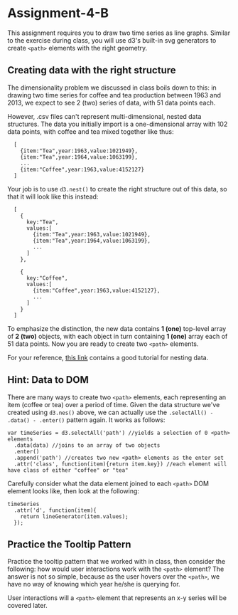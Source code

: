 # Assignment-4-B

This assignment requires you to draw two time series as line graphs. Similar to the exercise during class, you will use d3's built-in svg generators to create `<path>` elements with the right geometry.

## Creating data with the right structure

The dimensionality problem we discussed in class boils down to this: in drawing two time series for coffee and tea production between 1963 and 2013, we expect to see 2 (two) series of data, with 51 data points each.

However, .csv files can't represent multi-dimensional, nested data structures. The data you initially import is a one-dimensional array with 102 data points, with coffee and tea mixed together like thus:

```
  [
    {item:"Tea",year:1963,value:1021949},
    {item:"Tea",year:1964,value:1063199},
    ...
    {item:"Coffee",year:1963,value:4152127}
  ]
```

Your job is to use `d3.nest()` to create the right structure out of this data, so that it will look like this instead:

```
  [
    {
      key:"Tea",
      values:[
        {item:"Tea",year:1963,value:1021949},
        {item:"Tea",year:1964,value:1063199},
        ...
      ]
    },
  
    {
      key:"Coffee",
      values:[
        {item:"Coffee",year:1963,value:4152127},
        ...
      ]
    }
  ]
```

To emphasize the distinction, the new data contains **1 (one)** top-level array of **2 (two)** objects, with each object in turn containing **1 (one)** array each of 51 data points. Now you are ready to create two `<path>` elements.

For your reference, [this link](http://learnjsdata.com/group_data.html) contains a good tutorial for nesting data.

## Hint: Data to DOM

There are many ways to create two `<path>` elements, each representing an item (coffee or tea) over a period of time. Given the data structure we've created using `d3.nes()` above, we can actually use the `.selectAll() - .data() - .enter()` pattern again. It works as follows:

```
var timeSeries = d3.selectAll('path') //yields a selection of 0 <path> elements
  .data(data) //joins to an array of two objects
  .enter()
  .append('path') //creates two new <path> elements as the enter set
  .attr('class', function(item){return item.key}) //each element will have class of either "coffee" or "tea"
```

Carefully consider what the data element joined to each `<path>` DOM element looks like, then look at the following:

```
timeSeries
  .attr('d', function(item){
    return lineGenerator(item.values);
  });
```

## Practice the Tooltip Pattern

Practice the tooltip pattern that we worked with in class, then consider the following: how would user interactions work with the `<path>` element? The answer is not so simple, because as the user hovers over the `<path>`, we have no way of knowing which year he/she is querying for. 

User interactions will a `<path>` element that represents an x-y series will be covered later.


